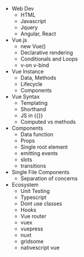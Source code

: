 
* Web Dev
  * HTML
  * Javascript
  * Jquery
  * Angular, React
* Vue.js
  * new Vue()
  * Declarative rendering
  * Conditionals and Loops
  * v-on v-bind
* Vue Instance
  * Data, Methods
  * Lifecycle
  * Components
* Vue Syntax
  * Templating
  * Shorthand
  * JS in {{}}
  * Computed vs methods
* Components
  * Data function 
  * Props
  * Single root element
  * emitting events
  * slots
  * transitions
* Single File Components
  * Separation of concerns
* Ecosystem
  * Unit Testing
  * Typescript
  * Dont use classes
  * Hooks
  * Vue router
  * vuex
  * vuepress
  * nuxt
  * gridsome
  * nativescript vue

    